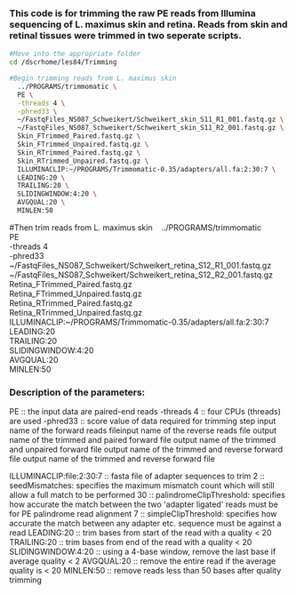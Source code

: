 ### This code is for trimming the raw PE reads from Illumina sequencing of L. maximus skin and retina. Reads from skin and retinal tissues were trimmed in two seperate scripts.

```bash
#Move into the appropriate folder
cd /dscrhome/les84/Trimming

#Begin trimming reads from L. maximus skin
  ../PROGRAMS/trimmomatic \
  PE \
  -threads 4 \
  -phred33 \
  ~/FastqFiles_NS087_Schweikert/Schweikert_skin_S11_R1_001.fastq.gz \
  ~/FastqFiles_NS087_Schweikert/Schweikert_skin_S11_R2_001.fastq.gz \
  Skin_FTrimmed_Paired.fastq.gz \
  Skin_FTrimmed_Unpaired.fastq.gz \
  Skin_RTrimmed_Paired.fastq.gz \
  Skin_RTrimmed_Unpaired.fastq.gz \
  ILLUMINACLIP:~/PROGRAMS/Trimmomatic-0.35/adapters/all.fa:2:30:7 \
  LEADING:20 \
  TRAILING:20 \
  SLIDINGWINDOW:4:20 \
  AVGQUAL:20 \
  MINLEN:50
```

#Then trim reads from L. maximus skin
   ../PROGRAMS/trimmomatic \
   PE \
   -threads 4 \
   -phred33 \
   ~/FastqFiles_NS087_Schweikert/Schweikert_retina_S12_R1_001.fastq.gz \
   ~/FastqFiles_NS087_Schweikert/Schweikert_retina_S12_R2_001.fastq.gz \
   Retina_FTrimmed_Paired.fastq.gz \
   Retina_FTrimmed_Unpaired.fastq.gz \
   Retina_RTrimmed_Paired.fastq.gz \
   Retina_RTrimmed_Unpaired.fastq.gz \
   ILLUMINACLIP:~/PROGRAMS/Trimmomatic-0.35/adapters/all.fa:2:30:7 \
   LEADING:20 \
   TRAILING:20 \
   SLIDINGWINDOW:4:20 \
   AVGQUAL:20 \
   MINLEN:50
   
### Description of the parameters:
PE :: the input data are paired-end reads
-threads 4 :: four CPUs (threads) are used
-phred33 :: score value of data required for trimming step
input name of the forward reads fileinput name of the reverse reads file
output name of the trimmed and paired forward file
output name of the trimmed and unpaired forward file
output name of the trimmed and reverse forward file
output name of the trimmed and reverse forward file

ILLUMINACLIP:file:2:30:7 :: fasta file of adapter sequences to trim
2 :: seedMismatches: specifies the maximum mismatch count which will still allow a full match to be performed
30 :: palindromeClipThreshold: specifies how accurate the match between the two 'adapter ligated' reads must be for PE palindrome read alignment
7 :: simpleClipThreshold: specifies how accurate the match between any adapter etc. sequence must be against a read
LEADING:20 :: trim bases from start of the read with a quality < 20
TRAILING:20 :: trim bases from end of the read with a quality < 20
SLIDINGWINDOW:4:20 :: using a 4-base window, remove the last base if average quality < 2
AVGQUAL:20 :: remove the entire read if the average quality is < 20
MINLEN:50 :: remove reads less than 50 bases after quality trimming
